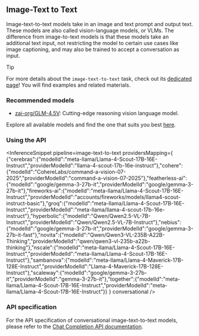 <!---
This markdown file has been generated from a script. Please do not edit it directly.
For more details, check out:
- the `generate.ts` script: https://github.com/huggingface/hub-docs/blob/main/scripts/inference-providers/scripts/generate.ts
- the task template defining the sections in the page: https://github.com/huggingface/hub-docs/tree/main/scripts/inference-providers/templates/task/image-text-to-text.handlebars
- the input jsonschema specifications used to generate the input markdown table: https://github.com/huggingface/huggingface.js/blob/main/packages/tasks/src/tasks/image-text-to-text/spec/input.json
- the output jsonschema specifications used to generate the output markdown table: https://github.com/huggingface/huggingface.js/blob/main/packages/tasks/src/tasks/image-text-to-text/spec/output.json
- the snippets used to generate the example:
  - curl: https://github.com/huggingface/huggingface.js/blob/main/packages/tasks/src/snippets/curl.ts
  - python: https://github.com/huggingface/huggingface.js/blob/main/packages/tasks/src/snippets/python.ts
  - javascript: https://github.com/huggingface/huggingface.js/blob/main/packages/tasks/src/snippets/js.ts
- the "tasks" content for recommended models: https://huggingface.co/api/tasks
--->

## Image-Text to Text

Image-text-to-text models take in an image and text prompt and output text. These models are also called vision-language models, or VLMs. The difference from image-to-text models is that these models take an additional text input, not restricting the model to certain use cases like image captioning, and may also be trained to accept a conversation as input.

> [!TIP]
> For more details about the `image-text-to-text` task, check out its [dedicated page](https://huggingface.co/tasks/image-text-to-text)! You will find examples and related materials.


### Recommended models

- [zai-org/GLM-4.5V](https://huggingface.co/zai-org/GLM-4.5V): Cutting-edge reasoning vision language model.

Explore all available models and find the one that suits you best [here](https://huggingface.co/models?inference=warm&pipeline_tag=image-text-to-text&sort=trending).

### Using the API


<InferenceSnippet
    pipeline=image-text-to-text
    providersMapping={ {"cerebras":{"modelId":"meta-llama/Llama-4-Scout-17B-16E-Instruct","providerModelId":"llama-4-scout-17b-16e-instruct"},"cohere":{"modelId":"CohereLabs/command-a-vision-07-2025","providerModelId":"command-a-vision-07-2025"},"featherless-ai":{"modelId":"google/gemma-3-27b-it","providerModelId":"google/gemma-3-27b-it"},"fireworks-ai":{"modelId":"meta-llama/Llama-4-Scout-17B-16E-Instruct","providerModelId":"accounts/fireworks/models/llama4-scout-instruct-basic"},"groq":{"modelId":"meta-llama/Llama-4-Scout-17B-16E-Instruct","providerModelId":"meta-llama/llama-4-scout-17b-16e-instruct"},"hyperbolic":{"modelId":"Qwen/Qwen2.5-VL-7B-Instruct","providerModelId":"Qwen/Qwen2.5-VL-7B-Instruct"},"nebius":{"modelId":"google/gemma-3-27b-it","providerModelId":"google/gemma-3-27b-it-fast"},"novita":{"modelId":"Qwen/Qwen3-VL-235B-A22B-Thinking","providerModelId":"qwen/qwen3-vl-235b-a22b-thinking"},"nscale":{"modelId":"meta-llama/Llama-4-Scout-17B-16E-Instruct","providerModelId":"meta-llama/Llama-4-Scout-17B-16E-Instruct"},"sambanova":{"modelId":"meta-llama/Llama-4-Maverick-17B-128E-Instruct","providerModelId":"Llama-4-Maverick-17B-128E-Instruct"},"scaleway":{"modelId":"google/gemma-3-27b-it","providerModelId":"gemma-3-27b-it"},"together":{"modelId":"meta-llama/Llama-4-Scout-17B-16E-Instruct","providerModelId":"meta-llama/Llama-4-Scout-17B-16E-Instruct"}} }
conversational />



### API specification

For the API specification of conversational image-text-to-text models, please refer to the [Chat Completion API documentation](https://huggingface.co/docs/inference-providers/tasks/chat-completion#api-specification).
